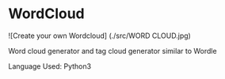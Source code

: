 # WordCloud

![Create your own Wordcloud] (./src/WORD CLOUD.jpg)

Word cloud generator and tag cloud generator similar to Wordle

Language Used: Python3

